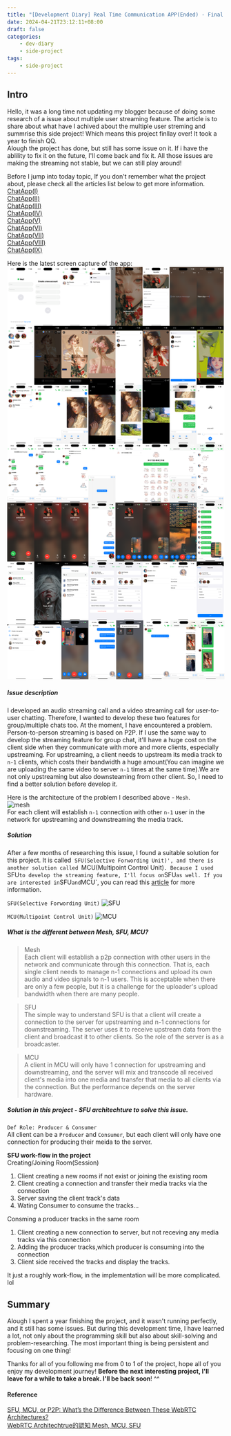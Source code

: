 ```yaml
---
title: "[Development Diary] Real Time Communication APP(Ended) - Final & Summary"
date: 2024-04-21T23:12:11+08:00
draft: false
categories:
    - dev-diary
    - side-project
tags: 
    - side-project 
---
```


## Intro
Hello, it was a long time not updating my blogger because of doing some research of a issue about multiple user streaming feature. The article is to share about what have I achived about the multiple user streming and summrise this side project! Which means this project finllay over! It took a year to finish QQ.  
Alough the project has done, but still has some issue on it. If i have the ablility to fix it on the future, I'll come back and fix it. All those issues are making the streaming not stable, but we can still play around!  

Before I jump into today topic, If you don't remember what the project about, please check all the articles list below to get more information.  
[ChatApp(I)](/post/chat-app-init/)  
[ChatApp(II)](/post/chat-app-demo/)  
[ChatApp(III)](/post/chat-app-update/)  
[ChatApp(IV)](/post/chat-app-final/)  
[ChatApp(V)](/post/chat-app-voice-chat/)  
[ChatApp(VI)](/post/chat-app-sticker-updated/)  
[ChatApp(Ⅶ)](/post/chat-app-story-alignment-updated/)  
[ChatApp(Ⅷ)](/post/chat-app-story-multiple-img-updated/)  
[ChatApp(IX)](/post/chat-app-sticker-shop-updated/)

Here is the latest screen capture of the app:  
![final-app](/images/chat-app/2024-04-20-final.png)

##### Issue description
I developed an audio streaming call and a video streaming call for user-to-user chatting. Therefore, I wanted to develop these two features for group/multiple chats too. At the moment, I have encountered a problem. Person-to-person streaming is based on P2P. If I use the same way to develop the streaming feature for group chat, it'll have a huge cost on the client side when they communicate with more and more clients, especially upstreaming. For upstreaming, a client needs to upstream its media track to `n-1` clients, which costs their bandwidth a huge amount(You can imagine we are uploading the same video to server `n-1` times at the same time).We are not only upstreaming but also downsteaming from other client. So, I need to find a better solution before develop it.  

Here is the architecture of the problem I described above - `Mesh`.  
![mesh](/images/helper/mesh.png)  
For each client will establish `n-1` connection with other `n-1` user in the network for upstreaming and downstreaming the media track.

##### Solution
After a few months of researching this issue, I found a suitable solution for this project. It is called  `SFU(Selective Forwording Unit)', and there is another solution called `MCU(Multipoint Control Unit)`. Because I used `SFU` to develop the streaming feature, I'll focus on `SFU` as well.
If you are interested in `SFU` and `MCU`, you can read this [article](https://getstream.io/blog/what-is-a-selective-forwarding-unit-in-webrtc/) for more information.

`SFU(Selective Forwording Unit)`
![SFU](/images/helper/sfu.png)


`MCU(Multipoint Control Unit)`
![MCU](/images/helper/mcu.png)

##### What is the different between Mesh, SFU, MCU?
> Mesh   
Each client will establish a p2p connection with other users in the network and communicate through this connection. That is, each single client needs to manage n-1 connections and upload its own audio and video signals to n-1 users. This is acceptable when there are only a few people, but it is a challenge for the uploader's upload bandwidth when there are many people.

> SFU   
The simple way to understand SFU is that a client will create a connection to the server for upstreaming and n-1 connections for downstreaming. The server uses it to receive upstream data from the client and broadcast it to other clients. So the role of the server is as a broadcaster.

> MCU  
A client in MCU will only have 1 connection for upstreaming and downstreaming, and the server will mix and transcode all received client's media into one media and transfer that media to all clients via the connection. But the performance depends on the server hardware.

##### Solution in this project -  SFU architechture to solve this issue.  
`Def Role: Producer & Consumer`  
All client can be a `Producer` and `Consumer`, but each client will only have one connection for producing their meida to the server.

**SFU work-flow in the project**  
Creating/Joining Room(Session) 
1. Client creating a new rooms if not exist or joining the existing room
2. Client creating a connection and transfer their media tracks via the connection
3. Server saving the client track's data
4. Wating Consumer to consume the tracks...

Consming a producer tracks in the same room  
1. Client creating a new connection to server, but not receving any media tracks via this connection
2. Adding the producer tracks,which producer is consuming into the connection
3. Client side received the tracks and display the tracks.

It just a roughly work-flow, in the implementation will be more complicated. lol

## Summary
Alough I spent a year finishing the project, and it wasn't running perfectly, and it still has some issues. But during this development time, I have learned a lot, not only about the programming skill but also about skill-solving and problem-researching. The most important thing is being persistent and focusing on one thing!

Thanks for all of you following me from 0 to 1 of the project, hope all of you enjoy my development journey! **Before the next interesting project, I'll leave for a while to take a break. I'll be back soon**! ^^


#### Reference
[SFU, MCU, or P2P: What’s the Difference Between These WebRTC Architectures?](https://getstream.io/blog/what-is-a-selective-forwarding-unit-in-webrtc/)   
[WebRTC Architechtrue的認知 Mesh, MCU, SFU](https://getstream.io/blog/what-is-a-selective-forwarding-unit-in-webrtc/)